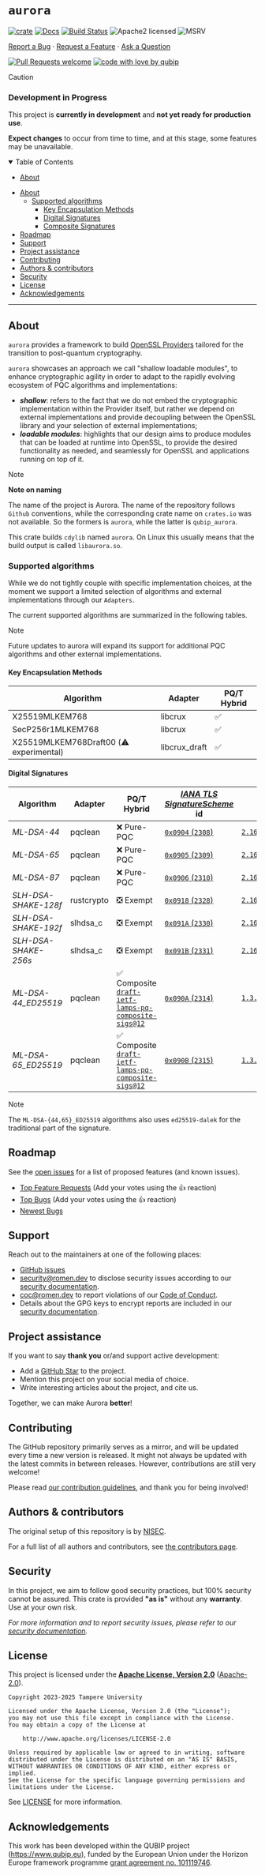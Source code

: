 # `aurora`

[![crate][crate-image]][crate-link]
[![Docs][docs-image]][docs-link]
[![Build Status][build-image]][build-link]
![Apache2 licensed][license-image]
![MSRV][rustc-image]


[Report a Bug](https://github.com/qubip/aurora/issues/new?assignees=&labels=bug&template=01_BUG_REPORT.md&title=bug%3A+)
·
[Request a Feature](https://github.com/qubip/aurora/issues/new?assignees=&labels=enhancement&template=02_FEATURE_REQUEST.md&title=feat%3A+)
·
[Ask a Question](https://github.com/qubip/aurora/issues/new?assignees=&labels=question&template=04_SUPPORT_QUESTION.md&title=support%3A+)


[![Pull Requests welcome](https://img.shields.io/badge/PRs-welcome-ff69b4.svg?style=flat-square)](https://github.com/qubip/aurora/issues?q=is%3Aissue+is%3Aopen+label%3A%22help+wanted%22)
[![code with love by qubip](https://img.shields.io/badge/%3C%2F%3E%20with%20%E2%99%A5%20by-qubip%2Fnisec-ff1414.svg?style=flat-square)](https://github.com/orgs/QUBIP/teams/nisec)


> [!CAUTION]
>
> ### Development in Progress
>
> This project is **currently in development** and **not yet ready for production use**.
>
> **Expect changes** to occur from time to time, and at this stage, some features may be unavailable.

<details open="open">
<summary>Table of Contents</summary>

- [About](#about)
<!--
- [Getting Started](#getting-started)
  - [Prerequisites](#prerequisites)
  - [Installation](#installation)
!-->
<!--
- [Usage](#usage)
!-->
- [About](#about)
  - [Supported algorithms](#supported-algorithms)
    - [Key Encapsulation Methods](#key-encapsulation-methods)
    - [Digital Signatures](#digital-signatures)
    - [Composite Signatures](#composite-signatures)
- [Roadmap](#roadmap)
- [Support](#support)
- [Project assistance](#project-assistance)
- [Contributing](#contributing)
- [Authors \& contributors](#authors--contributors)
- [Security](#security)
- [License](#license)
- [Acknowledgements](#acknowledgements)

</details>

---

## About

`aurora` provides a framework to build
[OpenSSL Providers][ossl:man:provider]
tailored for the transition to post-quantum cryptography.

[ossl:man:provider]: https://docs.openssl.org/3.2/man7/provider/

`aurora` showcases an approach we call "shallow loadable modules",
to enhance cryptographic agility
in order to adapt to the rapidly evolving ecosystem
of PQC algorithms and implementations:

- **_shallow_**: refers to the fact that we do not embed
  the cryptographic implementation within the Provider itself,
  but rather we depend on external implementations and provide
  decoupling between the OpenSSL library and your selection
  of external implementations;
- **_loadable modules_**: highlights that our design aims to produce
  modules that can be loaded at runtime into OpenSSL, to provide
  the desired functionality as needed, and seamlessly for OpenSSL
  and applications running on top of it.

> [!NOTE]
> **Note on naming**
>
> The name of the project is Aurora.
> The name of the repository follows `Github` conventions,
> while the corresponding crate name on `crates.io` was not available.
> So the formers is `aurora`, while the latter is `qubip_aurora`.
>
> This crate builds `cdylib` named `aurora`.
> On Linux this usually means that the build output is called
> `libaurora.so`.

### Supported algorithms

While we do not tightly couple with specific implementation choices,
at the moment we support a limited selection of algorithms
and external implementations through our `Adapters`.

The current supported algorithms are summarized in the following tables.

> [!NOTE]
> Future updates to aurora will expand its support
> for additional PQC algorithms
> and other external implementations.


#### Key Encapsulation Methods

| Algorithm                               | Adapter       | PQ/T Hybrid |
| --------------------------------------- | ------------- | ----------- |
| X25519MLKEM768                          | libcrux       | ✅           |
| SecP256r1MLKEM768                       | libcrux       | ✅           |
| X25519MLKEM768Draft00 (⚠️  experimental) | libcrux_draft | ✅           |

#### Digital Signatures

| Algorithm            | Adapter   | PQ/T Hybrid | [_IANA TLS SignatureScheme_](https://www.iana.org/assignments/tls-parameters/tls-parameters.xhtml#tls-signaturescheme) id | OID |
| -------------------- | --------- | ----------- | ---------------- | --- |
| _ML-DSA-44_          | pqclean | ❌ Pure-PQC | [`0x0904` (`2308`)](https://www.ietf.org/archive/id/draft-ietf-tls-mldsa-01.html#name-ml-dsa-signaturescheme-valu) | [`2.16.840.1.101.3.4.3.17`](https://csrc.nist.gov/projects/computer-security-objects-register/algorithm-registration) |
| _ML-DSA-65_          | pqclean | ❌ Pure-PQC | [`0x0905` (`2309`)](https://www.ietf.org/archive/id/draft-ietf-tls-mldsa-01.html#name-ml-dsa-signaturescheme-valu) | [`2.16.840.1.101.3.4.3.18`](https://csrc.nist.gov/projects/computer-security-objects-register/algorithm-registration) |
| _ML-DSA-87_          | pqclean | ❌ Pure-PQC | [`0x0906` (`2310`)](https://www.ietf.org/archive/id/draft-ietf-tls-mldsa-01.html#name-ml-dsa-signaturescheme-valu) | [`2.16.840.1.101.3.4.3.19`](https://csrc.nist.gov/projects/computer-security-objects-register/algorithm-registration) |
| _SLH-DSA-SHAKE-128f_ | rustcrypto | ❎ Exempt | [`0x0918` (`2328`)](https://www.ietf.org/archive/id/draft-reddy-tls-slhdsa-01.html#name-iana-considerations) | [`2.16.840.1.101.3.4.3.27`](https://www.ietf.org/archive/id/draft-ietf-lamps-x509-slhdsa-09.html#section-3-7) |
| _SLH-DSA-SHAKE-192f_ | slhdsa_c | ❎ Exempt | [`0x091A` (`2330`)](https://www.ietf.org/archive/id/draft-reddy-tls-slhdsa-01.html#name-iana-considerations) | [`2.16.840.1.101.3.4.3.29`](https://www.ietf.org/archive/id/draft-ietf-lamps-x509-slhdsa-09.html#section-3-7) |
| _SLH-DSA-SHAKE-256s_ | slhdsa_c | ❎ Exempt | [`0x091B` (`2331`)](https://www.ietf.org/archive/id/draft-reddy-tls-slhdsa-01.html#name-iana-considerations) | [`2.16.840.1.101.3.4.3.30`](https://www.ietf.org/archive/id/draft-ietf-lamps-x509-slhdsa-09.html#section-3-7) |
| _ML-DSA-44_ED25519_ | pqclean | ✅ Composite [`draft-ietf-lamps-pq-composite-sigs@12`](https://datatracker.ietf.org/doc/draft-ietf-lamps-pq-composite-sigs/12/) | [`0x090A` (`2314`)](https://datatracker.ietf.org/doc/html/draft-reddy-tls-composite-mldsa-05#name-iana-considerations) | [`1.3.6.1.5.5.7.6.39`](https://github.com/lamps-wg/draft-composite-sigs/blob/5ba4655fa1ae3b3b4c112c6cd8c97a93e6d900c3/src/algParams.md) |
| _ML-DSA-65_ED25519_ | pqclean | ✅ Composite [`draft-ietf-lamps-pq-composite-sigs@12`](https://datatracker.ietf.org/doc/draft-ietf-lamps-pq-composite-sigs/12/) | [`0x090B` (`2315`)](https://datatracker.ietf.org/doc/html/draft-reddy-tls-composite-mldsa-05#name-iana-considerations) | [`1.3.6.1.5.5.7.6.48`](https://github.com/lamps-wg/draft-composite-sigs/blob/5ba4655fa1ae3b3b4c112c6cd8c97a93e6d900c3/src/algParams.md) |

> [!Note]
> The `ML-DSA-{44,65}_ED25519` algorithms also uses `ed25519-dalek`
> for the traditional part of the signature.

<!--
## Getting Started

### Prerequisites

> **[?]**
> What are the project requirements/dependencies?

### Installation

> **[?]**
> Describe how to install and get started with the project.
!-->

<!--
## Usage

> **[?]**
> How does one go about using it?
> Provide various use cases and code examples here.
!-->

## Roadmap

See the [open issues](https://github.com/qubip/aurora/issues) for a list of proposed features (and known issues).

- [Top Feature Requests](https://github.com/qubip/aurora/issues?q=label%3Aenhancement+is%3Aopen+sort%3Areactions-%2B1-desc) (Add your votes using the 👍 reaction)
- [Top Bugs](https://github.com/qubip/aurora/issues?q=is%3Aissue+is%3Aopen+label%3Abug+sort%3Areactions-%2B1-desc) (Add your votes using the 👍 reaction)
- [Newest Bugs](https://github.com/qubip/aurora/issues?q=is%3Aopen+is%3Aissue+label%3Abug)

## Support

Reach out to the maintainers at one of the following places:

- [GitHub issues](https://github.com/qubip/aurora/issues/new?assignees=&labels=question&template=04_SUPPORT_QUESTION.md&title=support%3A+)
- <security@romen.dev> to disclose security issues according to our [security documentation](docs/SECURITY.md).
- <coc@romen.dev> to report violations of our [Code of Conduct](docs/CODE_OF_CONDUCT.md).
- Details about the GPG keys to encrypt reports are included in our [security documentation](docs/SECURITY.md).

## Project assistance

If you want to say **thank you** or/and support active development:

- Add a [GitHub Star](https://github.com/qubip/aurora) to the project.
- Mention this project on your social media of choice.
- Write interesting articles about the project, and cite us.

Together, we can make Aurora **better**!

## Contributing

The GitHub repository primarily serves as a mirror,
and will be updated every time a new version is released.
It might not always be updated with the latest commits in between releases.
However, contributions are still very welcome!

Please read [our contribution guidelines](docs/CONTRIBUTING.md), and thank you for being involved!

## Authors & contributors

The original setup of this repository is by [NISEC](https://github.com/orgs/QUBIP/teams/nisec).

For a full list of all authors and contributors, see [the contributors page](https://github.com/qubip/aurora/contributors).

## Security

In this project, we aim to follow good security practices, but 100% security cannot be assured.
This crate is provided **"as is"** without any **warranty**. Use at your own risk.

_For more information and to report security issues, please refer to our [security documentation](docs/SECURITY.md)._

## License

This project is licensed under the
[**Apache License, Version 2.0**](https://www.apache.org/licenses/LICENSE-2.0)
([Apache-2.0](https://spdx.org/licenses/Apache-2.0.html)).

```text
Copyright 2023-2025 Tampere University

Licensed under the Apache License, Version 2.0 (the "License");
you may not use this file except in compliance with the License.
You may obtain a copy of the License at

    http://www.apache.org/licenses/LICENSE-2.0

Unless required by applicable law or agreed to in writing, software
distributed under the License is distributed on an "AS IS" BASIS,
WITHOUT WARRANTIES OR CONDITIONS OF ANY KIND, either express or implied.
See the License for the specific language governing permissions and
limitations under the License.
```

See [LICENSE][LICENSE] for more information.

[LICENSE]: LICENSE

## Acknowledgements

This work has been developed within the QUBIP project (<https://www.qubip.eu>),
funded by the European Union under the Horizon Europe framework programme
[grant agreement no. 101119746](https://doi.org/10.3030/101119746).


[crate-image]: https://img.shields.io/crates/v/qubip_aurora?logo=rust
[crate-link]: https://crates.io/crates/qubip_aurora
[docs-image]: https://docs.rs/qubip_aurora/badge.svg
[docs-link]: https://docs.rs/qubip_aurora/
[build-image]: https://img.shields.io/badge/build-not_automated_yet-red "not automated yet"
[build-link]: # "not automated yet"
[license-image]: https://img.shields.io/badge/license-Apache2.0-blue.svg
[rustc-image]: https://img.shields.io/badge/rustc-1.85+-blue.svg
[//]: # "links"

